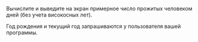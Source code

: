 Вычислите и выведите на экран примерное число прожитых человеком дней (без учета високосных лет).

Год рождения и текущий год запрашиваются у пользователя вашей программы.

